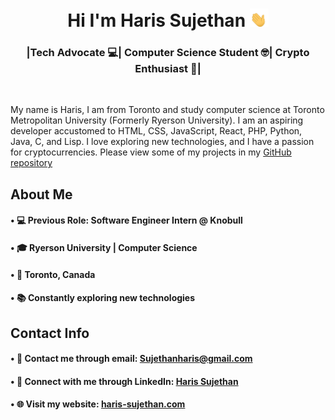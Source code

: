 <h1 align="center">Hi I'm Haris Sujethan <img src="waving-hand-joypixels.gif" width="30"> </h1>
<h3 align="center">|Tech Advocate 💻| Computer Science Student 🤓| Crypto Enthusiast 🌟|</h3> 
<br/>



My name is Haris, I am from Toronto and study computer science at Toronto Metropolitan University (Formerly Ryerson University). I am an aspiring developer accustomed to HTML, CSS, JavaScript, React, PHP, Python, Java, C, and Lisp. I love exploring new technologies, and I have a passion for cryptocurrencies. Please view some of my projects in my [GitHub repository](https://github.com/haris-sujethan?tab=repositories)

## About Me

#### • 💻 Previous Role: Software Engineer Intern @ Knobull
#### • 🎓 Ryerson University | Computer Science <br/>
#### • 📍 Toronto, Canada <br/>
#### • 📚 Constantly exploring new technologies <br/>
  
## Contact Info

#### • 📧 Contact me through email: Sujethanharis@gmail.com <br/>
#### • 💼 Connect with me through LinkedIn: [Haris Sujethan](https://www.linkedin.com/in/haris-sujethan-3b251921a/)
#### • 🌐 Visit my website: [haris-sujethan.com](https://haris-sujethan.com/)
